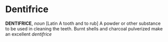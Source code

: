 # Dentifrice

**DENTIFRICE**, _noun_ \[Latin A tooth and to rub\] A powder or other substance to be used in cleaning the teeth. Burnt shells and charcoal pulverized make an excellent _dentifrice_